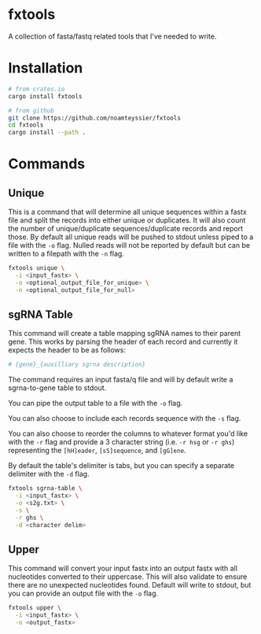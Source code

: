 # fxtools
A collection of fasta/fastq related tools that I've needed to write. 

# Installation
```bash
# from crates.io
cargo install fxtools

# from github
git clone https://github.com/noamteyssier/fxtools
cd fxtools
cargo install --path .
```

# Commands

## Unique
This is a command that will determine all unique sequences within a fastx file and split the records into either unique or duplicates.
It will also count the number of unique/duplicate sequences/duplicate records and report those.
By default all unique reads will be pushed to stdout unless piped to a file with the `-o` flag.
Nulled reads will not be reported by default but can be written to a filepath with the `-n` flag.

```bash
fxtools unique \
  -i <input_fastx> \
  -o <optional_output_file_for_unique> \
  -n <optional_output_file_for_null>
```

## sgRNA Table
This command will create a table mapping sgRNA names to their parent gene. 
This works by parsing the header of each record and currently it expects the header to be as follows:
```bash
# {gene}_{auxilliary sgrna description}
```

The command requires an input fasta/q file and will by default write a sgrna-to-gene table to stdout.

You can pipe the output table to a file with the `-o` flag.

You can also choose to include each records sequence with the `-s` flag. 

You can also choose to reorder the columns to whatever format you'd like with the `-r` flag
and provide a 3 character string (i.e. `-r hsg` or `-r ghs`) representing the `[hH]eader`, 
`[sS]sequence`, and `[gG]ene`.

By default the table's delimiter is tabs, but you can specify a separate delimiter with the `-d` flag.

```bash
fxtools sgrna-table \
  -i <input_fastx> \
  -o <s2g.txt> \
  -s \
  -r ghs \
  -d <character delim>
```

## Upper
This command will convert your input fastx into an output fastx with all nucleotides converted to their uppercase.
This will also validate to ensure there are no unexpected nucleotides found.
Default will write to stdout, but you can provide an output file with the `-o` flag.

```bash
fxtools upper \
  -i <input_fastx> \
  -o <output_fastx>
```

